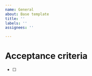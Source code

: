 ```yaml
---
name: General
about: Base template
title: ''
labels: ''
assignees: ''

---
```


# Acceptance criteria

- [ ]
